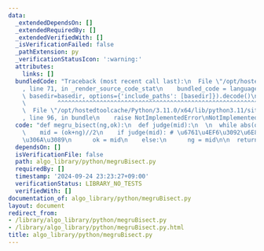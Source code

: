 ```yaml
---
data:
  _extendedDependsOn: []
  _extendedRequiredBy: []
  _extendedVerifiedWith: []
  _isVerificationFailed: false
  _pathExtension: py
  _verificationStatusIcon: ':warning:'
  attributes:
    links: []
  bundledCode: "Traceback (most recent call last):\n  File \"/opt/hostedtoolcache/Python/3.11.0/x64/lib/python3.11/site-packages/onlinejudge_verify/documentation/build.py\"\
    , line 71, in _render_source_code_stat\n    bundled_code = language.bundle(stat.path,\
    \ basedir=basedir, options={'include_paths': [basedir]}).decode()\n          \
    \         ^^^^^^^^^^^^^^^^^^^^^^^^^^^^^^^^^^^^^^^^^^^^^^^^^^^^^^^^^^^^^^^^^^^^^^^^^^^^^^^^^\n\
    \  File \"/opt/hostedtoolcache/Python/3.11.0/x64/lib/python3.11/site-packages/onlinejudge_verify/languages/python.py\"\
    , line 96, in bundle\n    raise NotImplementedError\nNotImplementedError\n"
  code: "def megru_bisect(ng,ok):\n  def judge(mid):\n  \n  while abs(ok-ng)>1:\n\
    \    mid = (ok+ng)//2\n    if judge(mid): # \u6761\u4EF6\u3092\u6E80\u305F\u3059\
    \u306A\u3089\n      ok = mid\n    else:\n      ng = mid\n\n  return ng,ok"
  dependsOn: []
  isVerificationFile: false
  path: algo_library/python/megruBisect.py
  requiredBy: []
  timestamp: '2024-09-24 23:23:27+09:00'
  verificationStatus: LIBRARY_NO_TESTS
  verifiedWith: []
documentation_of: algo_library/python/megruBisect.py
layout: document
redirect_from:
- /library/algo_library/python/megruBisect.py
- /library/algo_library/python/megruBisect.py.html
title: algo_library/python/megruBisect.py
---
```

